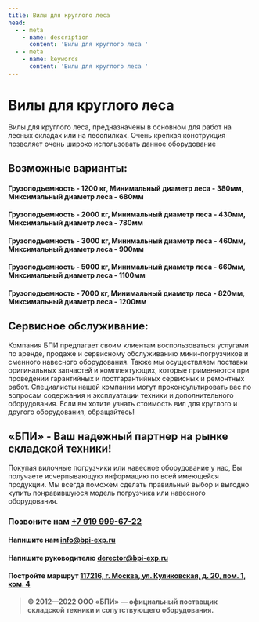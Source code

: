 ```yaml
---
title: Вилы для круглого леса
head:
  - - meta
    - name: description
      content: 'Вилы для круглого леса '
  - - meta
    - name: keywords 
      content: 'Вилы для круглого леса '
---
```


# Вилы для круглого леса

Вилы для круглого леса, предназначены в основном для работ на лесных складах или на лесопилках. Очень крепкая конструкция позволяет очень широко использовать данное оборудование

## Возможные варианты:
#### Грузоподъемность - 1200 кг, Минимальный диаметр леса - 380мм, Миксимальный диаметр леса - 680мм
#### Грузоподъемность - 2000 кг, Минимальный диаметр леса - 430мм, Миксимальный диаметр леса - 780мм
#### Грузоподъемность - 3000 кг, Минимальный диаметр леса - 460мм, Миксимальный диаметр леса - 900мм
#### Грузоподъемность - 5000 кг, Минимальный диаметр леса - 660мм, Миксимальный диаметр леса - 1100мм
#### Грузоподъемность - 7000 кг, Минимальный диаметр леса - 820мм, Миксимальный диаметр леса - 1200мм

## Сервисное обслуживание:
Компания БПИ предлагает своим клиентам воспользоваться услугами по аренде, продаже и сервисному обслуживанию мини-погрузчиков и сменного навесного оборудования. Также мы осуществляем поставки оригинальных запчастей и комплектующих, которые применяются при проведении гарантийных и постгарантийных сервисных и ремонтных работ. Специалисты нашей компании могут проконсультировать вас по вопросам содержания и эксплуатации техники и дополнительного оборудования. Если вы хотите узнать стоимость вил для круглого и другого оборудования, обращайтесь!



## «БПИ» - Ваш надежный партнер на рынке складской техники!

Покупая вилочные погрузчики или навесное оборудование у нас, Вы получаете исчерпывающую информацию по всей имеющейся продукции. Мы всегда поможем сделать правильный выбор и выгодно купить понравившуюся модель погрузчика или навесного оборудования.


### Позвоните нам <a href="tel:+79199996722">+7 919 999-67-22</a>

#### Напишите нам <a href="mailto:info@bpi-exp.ru">info@bpi-exp.ru</a>

#### Напишите руководителю <a href="mailto:derector@bpi-exp.ru">derector@bpi-exp.ru</a>

#### Постройте маршрут <a href="https://yandex.ru/maps/213/moscow/?from=api-maps&ll=37.560718%2C55.567506&mode=routes&origin=jsapi_2_1_79&rtext=~55.567988%2C37.560664&rtt=mt&ruri=~&z=19">117216, г. Москва, ул. Куликовская, д. 20, пом. 1, ком. 4</a>

> **© 2012—2022 ООО «БПИ» — официальный поставщик складской техники и сопутствующего оборудования.**
